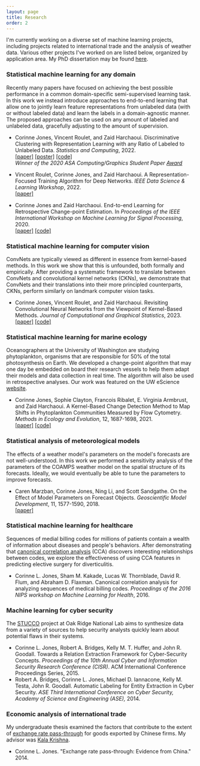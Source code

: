 ```yaml
---
layout: page
title: Research
order: 2
---
```


I'm currently working on a diverse set of machine learning projects, including projects related to international trade and the analysis of weather data. Various other projects I've worked on are listed below, organized by application area. My PhD dissertation may be found [here](https://digital.lib.washington.edu/researchworks/bitstream/handle/1773/46581/Jones_washington_0250E_22188.pdf?sequence=1&isAllowed=y).

### Statistical machine learning for any domain
Recently many papers have focused on achieving the best possible performance in a common domain-specific semi-supervised learning task. In this work we instead introduce approaches to end-to-end learning that allow one to jointly learn feature representations from unlabeled data (with or without labeled data) and learn the labels in a domain-agnostic manner. The proposed approaches can be used on any amount of labeled and unlabeled data, gracefully adjusting to the amount of supervision. 

- Corinne Jones, Vincent Roulet, and Zaid Harchaoui. Discriminative Clustering with Representation Learning with any Ratio of Labeled to Unlabeled Data. *Statistics and Computing*, 2022.  
[[paper]](https://arxiv.org/pdf/1912.12979.pdf) [[poster]](https://cjones6.github.io/public/xsdc_poster.pdf) [[code]](https://github.com/cjones6/xsdc)  
*Winner of the 2020 ASA Computing/Graphics Student Paper [Award](https://community.amstat.org/jointscsg-section/awards/student-paper-competition)* 

- Vincent Roulet, Corinne Jones, and Zaid Harchaoui. A Representation-Focused Training Algorithm for Deep Networks. *IEEE Data Science & Learning Workshop*, 2022.   
[[paper]](https://ieeexplore.ieee.org/document/9820431)

- Corinne Jones and Zaid Harchaoui. End-to-end Learning for Retrospective Change-point Estimation. In *Proceedings of the IEEE
International Workshop on Machine Learning for Signal Processing*, 2020.  
[[paper]](https://ieeexplore.ieee.org/document/9231768) [[code]](https://github.com/cjones6/chpt-learn)

### Statistical machine learning for computer vision
ConvNets are typically viewed as different in essence from kernel-based methods. In this work we show that this is unfounded, both formally and empirically. After providing a systematic framework to translate between ConvNets and convolutional kernel networks (CKNs), we demonstrate that ConvNets and their translations into their more principled counterparts, CKNs, perform similarly on landmark computer vision tasks.

- Corinne Jones, Vincent Roulet, and Zaid Harchaoui. Revisiting Convolutional Neural Networks from the Viewpoint of Kernel-Based Methods. *Journal of Computational and Graphical Statistics*, 2023.  
[[paper]](https://www.tandfonline.com/doi/abs/10.1080/10618600.2022.2163649) [[code]](https://github.com/cjones6/yesweckn)

### Statistical machine learning for marine ecology
Oceanographers at the University of Washington are studying phytoplankton, organisms that are responsible for 50% of the total photosynthesis on Earth. We developed a change-point algorithm that may one day be embedded on board their research vessels to help them adapt their models and data collection in real time. The algorithm will also be used in retrospective analyses. Our work was featured on the UW eScience [website](http://escience.washington.edu/shifts-in-marine-microbial-populations-detected-using-statistical-machine-learning/).

- Corinne Jones, Sophie Clayton, Francois Ribalet, E. Virginia Armbrust, and Zaid Harchaoui. A Kernel-Based Change Detection Method to Map Shifts in Phytoplankton Communities Measured by Flow Cytometry.  *Methods in Ecology and Evolution*, 12, 1687-1698, 2021.  
[[paper]](https://besjournals.onlinelibrary.wiley.com/doi/10.1111/2041-210X.13647) [[code]](https://github.com/cjones6/cytosegmenter)

### Statistical analysis of meteorological models
The effects of a weather model's parameters on the model's forecasts are not well-understood. In this work we performed a sensitivity analysis of the parameters of the COAMPS weather model on the spatial structure of its forecasts. Ideally, we would eventually be able to tune the parameters to improve forecasts.

- Caren Marzban, Corinne Jones, Ning Li, and Scott Sandgathe. On the Effect of Model Parameters on Forecast Objects. *Geoscientific Model Development*, 11, 1577-1590, 2018.  
[[paper]](https://www.geosci-model-dev.net/11/1577/2018/gmd-11-1577-2018.pdf)

### Statistical machine learning for healthcare
Sequences of medial billing codes for millions of patients contain a wealth of information about diseases and people's behaviors. After demonstrating that [canonical correlation analysis](https://en.wikipedia.org/wiki/Canonical_correlation) (CCA) discovers interesting relationships between codes, we explore the effectiveness of using CCA features in predicting elective surgery for diverticulitis. 

- Corinne L. Jones, Sham M. Kakade, Lucas W. Thornblade, David R. Flum, and Abraham D. Flaxman. Canonical correlation analysis for analyzing sequences of medical billing codes. *Proceedings of the 2016 NIPS workshop on Machine Learning for Health*, 2016.

### Machine learning for cyber security
The [STUCCO](https://stucco.github.io/) project at Oak Ridge National Lab aims to synthesize data from a variety of sources to help security analysts quickly learn about potential flaws in their systems.

- Corinne L. Jones, Robert A. Bridges, Kelly M. T. Huffer, and John R. Goodall. Towards a Relation Extraction Framework for Cyber-Security Concepts. *Proceedings of the 10th Annual Cyber and Information Security Research Conference (CISR)*. ACM International Conference Proceedings Series, 2015.
- Robert A. Bridges, Corinne L. Jones, Michael D. Iannacone, Kelly M. Testa, John R. Goodall. Automatic Labeling for Entity Extraction in Cyber Security. *ASE Third International Conference on Cyber Security, Academy of Science and Engineering (ASE),* 2014.

### Economic analysis of international trade
My undergraduate thesis examined the factors that contribute to the extent of [exchange rate pass-through](https://en.wikipedia.org/wiki/Exchange-rate_pass-through) for goods exported by Chinese firms. My advisor was [Kala Krishna](https://sites.google.com/site/kalakrishnapsu/).

- Corinne L. Jones. "Exchange rate pass-through: Evidence from China." 2014.


